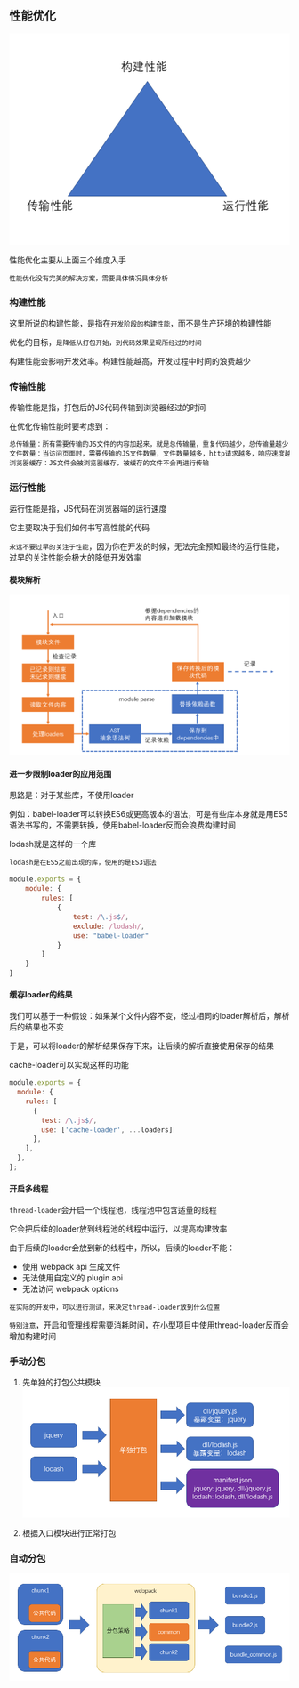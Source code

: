 ## 性能优化

![alt text](image.png)

性能优化主要从上面三个维度入手

`性能优化没有完美的解决方案，需要具体情况具体分析`

### 构建性能

这里所说的构建性能，是指在`开发阶段的构建性能`，而不是生产环境的构建性能

优化的目标，`是降低从打包开始，到代码效果呈现所经过的时间`

构建性能会影响开发效率。构建性能越高，开发过程中时间的浪费越少

### 传输性能

传输性能是指，打包后的JS代码传输到浏览器经过的时间

在优化传输性能时要考虑到：

``` md
总传输量：所有需要传输的JS文件的内容加起来，就是总传输量，重复代码越少，总传输量越少
文件数量：当访问页面时，需要传输的JS文件数量，文件数量越多，http请求越多，响应速度越慢
浏览器缓存：JS文件会被浏览器缓存，被缓存的文件不会再进行传输
```

### 运行性能

运行性能是指，JS代码在浏览器端的运行速度

它主要取决于我们如何书写高性能的代码

`永远不要过早的关注于性能`，因为你在开发的时候，无法完全预知最终的运行性能，过早的关注性能会极大的降低开发效率


#### 模块解析

![alt text](image-1.png)


#### 进一步限制loader的应用范围

思路是：对于某些库，不使用loader

例如：babel-loader可以转换ES6或更高版本的语法，可是有些库本身就是用ES5语法书写的，不需要转换，使用babel-loader反而会浪费构建时间

lodash就是这样的一个库

`lodash是在ES5之前出现的库，使用的是ES3语法`

``` js
module.exports = {
    module: {
        rules: [
            {
                test: /\.js$/,
                exclude: /lodash/,
                use: "babel-loader"
            }
        ]
    }
}
```


#### 缓存loader的结果

我们可以基于一种假设：如果某个文件内容不变，经过相同的loader解析后，解析后的结果也不变

于是，可以将loader的解析结果保存下来，让后续的解析直接使用保存的结果

cache-loader可以实现这样的功能

``` js
module.exports = {
  module: {
    rules: [
      {
        test: /\.js$/,
        use: ['cache-loader', ...loaders]
      },
    ],
  },
};

```

#### 开启多线程

`thread-loader`会开启一个线程池，线程池中包含适量的线程

它会把后续的loader放到线程池的线程中运行，以提高构建效率

由于后续的loader会放到新的线程中，所以，后续的loader不能：

- 使用 webpack api 生成文件
- 无法使用自定义的 plugin api
- 无法访问 webpack options

`在实际的开发中，可以进行测试，来决定thread-loader放到什么位置`

`特别注意`，开启和管理线程需要消耗时间，在小型项目中使用thread-loader反而会增加构建时间

### 手动分包

1. 先单独的打包公共模块
![alt text](1733292441539.jpg)

2. 根据入口模块进行正常打包


### 自动分包

![alt text](1733295844896.jpg)